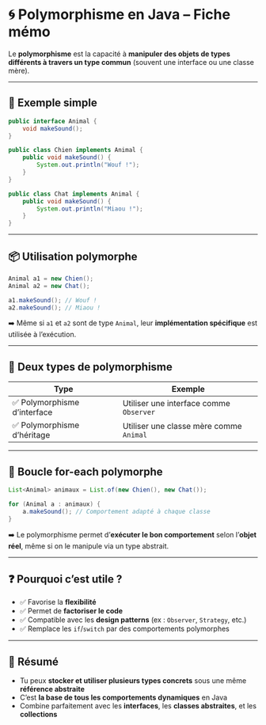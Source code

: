 # 🌀 Polymorphisme en Java – Fiche mémo

Le **polymorphisme** est la capacité à **manipuler des objets de types différents à travers un type commun** (souvent une interface ou une classe mère).

---

## 🧠 Exemple simple

```java
public interface Animal {
    void makeSound();
}

public class Chien implements Animal {
    public void makeSound() {
        System.out.println("Wouf !");
    }
}

public class Chat implements Animal {
    public void makeSound() {
        System.out.println("Miaou !");
    }
}
```

---

## 📦 Utilisation polymorphe

```java
Animal a1 = new Chien();
Animal a2 = new Chat();

a1.makeSound(); // Wouf !
a2.makeSound(); // Miaou !
```

➡️ Même si `a1` et `a2` sont de type `Animal`, leur **implémentation spécifique** est utilisée à l’exécution.

---

## 🧬 Deux types de polymorphisme

| Type                          | Exemple                                 |
|-------------------------------|------------------------------------------|
| ✅ Polymorphisme d’interface   | Utiliser une interface comme `Observer` |
| ✅ Polymorphisme d’héritage    | Utiliser une classe mère comme `Animal` |

---

## 🔁 Boucle for-each polymorphe

```java
List<Animal> animaux = List.of(new Chien(), new Chat());

for (Animal a : animaux) {
    a.makeSound(); // Comportement adapté à chaque classe
}
```

➡️ Le polymorphisme permet d’**exécuter le bon comportement** selon l’**objet réel**, même si on le manipule via un type abstrait.

---

## ❓ Pourquoi c’est utile ?

- ✅ Favorise la **flexibilité**
- ✅ Permet de **factoriser le code**
- ✅ Compatible avec les **design patterns** (ex : `Observer`, `Strategy`, etc.)
- ✅ Remplace les `if`/`switch` par des comportements polymorphes

---

## 🧠 Résumé

- Tu peux **stocker et utiliser plusieurs types concrets** sous une même **référence abstraite**
- C’est **la base de tous les comportements dynamiques** en Java
- Combine parfaitement avec les **interfaces**, les **classes abstraites**, et les **collections**
